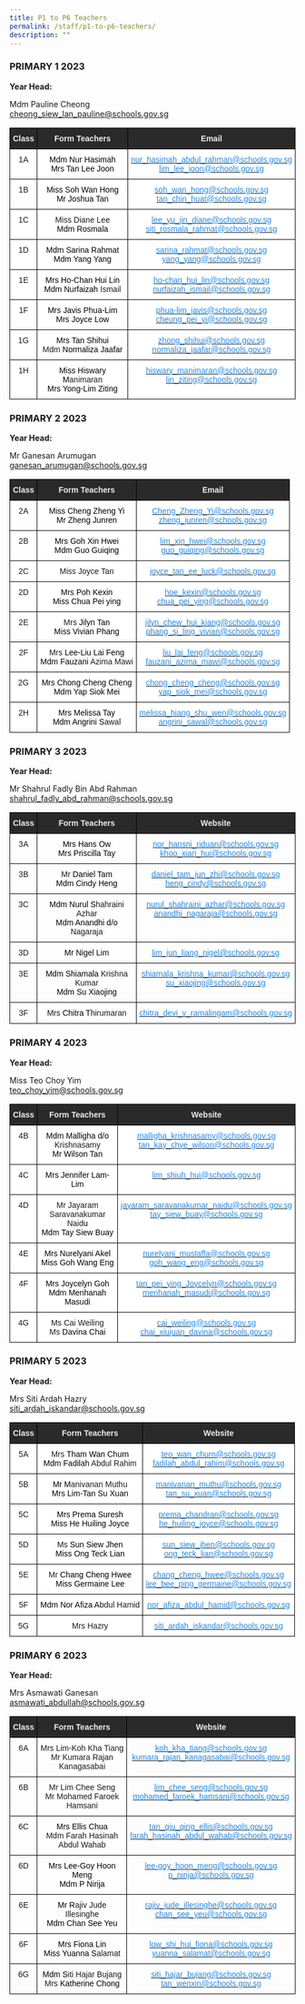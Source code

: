 ```yaml
---
title: P1 to P6 Teachers
permalink: /staff/p1-to-p6-teachers/
description: ""
---
```

### PRIMARY 1 2023



**Year Head:**

Mdm Pauline Cheong <br>
[cheong\_siew\_lan\_pauline@schools.gov.sg](mailto:cheong_siew_lan_pauline@schools.gov.sg)

<style type="text/css">
.tg  {border-collapse:collapse;border-spacing:0;}
.tg td{border-color:black;border-style:solid;border-width:1px;font-family:Arial, sans-serif;font-size:14px;
  overflow:hidden;padding:10px 5px;word-break:normal;}
.tg th{border-color:black;border-style:solid;border-width:1px;font-family:Arial, sans-serif;font-size:14px;
  font-weight:normal;overflow:hidden;padding:10px 5px;word-break:normal;}
.tg .tg-2705{background-color:#2A2A2A;color:#EEE;font-weight:bold;text-align:center;vertical-align:middle}
.tg .tg-8hqj{background-color:#2A2A2A;color:#EEE;font-weight:bold;text-align:center;vertical-align:top}
.tg .tg-7yig{background-color:#FFF;text-align:center;vertical-align:top}
.tg .tg-lb67{background-color:#FFF;color:#2289E7;text-align:center;vertical-align:top}
</style>
<table class="tg">
<thead>
  <tr>
    <th class="tg-8hqj">Class</th>
    <th class="tg-8hqj">Form Teachers</th>
    <th class="tg-2705"><span style="color:#EEE;background-color:#2A2A2A">Email</span></th>
  </tr>
</thead>
<tbody>
  <tr>
    <td class="tg-7yig">1A<br></td>
    <td class="tg-7yig"><span style="color:black">Mdm</span> <span style="color:black">Nur</span> <span style="color:black">Hasimah</span><br><span style="color:black">Mrs</span> <span style="color:black">Tan Lee Joon</span></td>
    <td class="tg-lb67"><a rel="noopener noreferrer" target="_blank" href="mailto:nur_hasimah_abdul_rahman@schools.gov.sg"><span style="text-decoration:none;color:#2289E7">nur_hasimah_abdul_rahman@schools.gov.sg </span></a><br><a rel="noopener noreferrer" target="_blank" href="mailto:lim_lee_joon@schools.gov.sg"><span style="text-decoration:none;color:#2289E7">lim_lee_joon@schools.gov.sg</span></a></td>
  </tr>
  <tr>
    <td class="tg-7yig"> 1B</td>
    <td class="tg-7yig"><span style="color:black">Miss Soh Wan Hong</span><br><span style="color:black">Mr</span> <span style="color:black">Joshua Tan</span></td>
    <td class="tg-lb67"><a href="mailto:soh_wan_hong@schools.gov.sg"><span style="text-decoration:none;color:#2289E7">soh_wan_hong@schools.gov.sg</span></a><br><a href="mailto:tan_chin_huat@schools.gov.sg"><span style="text-decoration:none;color:#2289E7">tan_chin_huat@schools.gov.sg </span></a></td>
  </tr>
  <tr>
    <td class="tg-7yig"> 1C</td>
    <td class="tg-7yig">Miss Diane Lee<br><span style="color:black">Mdm</span> <span style="color:black">Rosmala</span> </td>
    <td class="tg-lb67"><a rel="noopener noreferrer" target="_blank" href="mailto:lee_yu_jin_diane@schools.gov.sg"><span style="text-decoration:none;color:#2289E7"> lee_yu_jin_diane@schools.gov.sg</span></a><br><a rel="noopener noreferrer" target="_blank" href="mailto:siti_rosmala_rahmat@schools.gov.sg"><span style="text-decoration:none;color:#2289E7">siti_rosmala_rahmat@schools.gov.sg</span></a></td>
  </tr>
  <tr>
    <td class="tg-7yig"> 1D</td>
    <td class="tg-7yig"><span style="color:black">Mdm</span> <span style="color:black">Sarina </span><span style="font-weight:400;color:#000">Rahmat</span><br><span style="color:black">Mdm</span> <span style="color:black">Yang</span> <span style="color:black">Yang</span></td>
    <td class="tg-lb67"><a href="mailto:sarina_rahmat@schools.gov.sg"><span style="text-decoration:none;color:#2289E7">sarina_rahmat@schools.gov.sg</span></a><br><a href="mailto:yang_yang@schools.gov.sg"><span style="text-decoration:none;color:#2289E7">yang_yang@schools.gov.sg </span></a></td>
  </tr>
  <tr>
    <td class="tg-7yig"> 1E</td>
    <td class="tg-7yig"><span style="color:black">Mrs</span> <span style="color:black">Ho-Chan Hui Lin</span><br><span style="color:black">Mdm</span> <span style="color:black">Nurfaizah </span>Ismail</td>
    <td class="tg-lb67"><a href="mailto:ho-chan_hui_lin@schools.gov.sg"><span style="text-decoration:none;color:#2289E7">ho-chan_hui_lin@schools.gov.sg</span></a><br><a href="mailto:nurfaizah_ismail@schools.gov.sg"><span style="text-decoration:none;color:#2289E7">nurfaizah_ismail@schools.gov.sg </span></a></td>
  </tr>
  <tr>
    <td class="tg-7yig"> 1F</td>
    <td class="tg-7yig"><span style="color:black">Mrs</span> <span style="color:black">Javis</span> <span style="color:black">Phua-Lim</span><br><span style="color:black">Mrs</span> <span style="color:black">Joyce Low</span></td>
    <td class="tg-lb67"><a rel="noopener noreferrer" target="_blank" href="mailto:phua-lim_javis@schools.gov.sg"><span style="text-decoration:none;color:#2289E7">phua-lim_javis@schools.gov.sg </span></a><br><a rel="noopener noreferrer" target="_blank" href="mailto:cheung_pei_yi@schools.gov.sg"><span style="text-decoration:none;color:#2289E7">cheung_pei_yi@schools.gov.sg</span></a></td>
  </tr>
  <tr>
    <td class="tg-7yig"> 1G</td>
    <td class="tg-7yig"><span style="color:black">Mrs</span> <span style="color:black">Tan</span> <span style="color:black">Shihui</span><br>Mdm<span style="color:black"> Normaliza </span><span style="font-weight:400;color:#000">Jaafar</span></td>
    <td class="tg-lb67"><a rel="noopener noreferrer" target="_blank" href="mailto:zhong_shihui@schools.gov.sg"><span style="text-decoration:none;color:#2289E7">zhong_shihui@schools.gov.sg </span></a><br><a rel="noopener noreferrer" target="_blank" href="mailto:normaliza_jaafar@schools.gov.sg"><span style="text-decoration:none;color:#2289E7">normaliza_jaafar@schools.gov.sg</span></a></td>
  </tr>
  <tr>
    <td class="tg-7yig"> 1H</td>
    <td class="tg-7yig"><span style="color:black">Miss</span> <span style="color:black">Hiswary M</span>animaran<br><span style="color:black">Mrs</span> <span style="color:black">Yong-Lim</span> <span style="color:black">Ziting</span></td>
    <td class="tg-lb67"><a href="mailto:hiswary_manimaran@schools.gov.sg"><span style="text-decoration:none;color:#2289E7">hiswary_manimaran@schools.gov.sg </span></a><br><a href="mailto:lin_ziting@schools.gov.sg"><span style="text-decoration:none;color:#2289E7">lin_ziting@schools.gov.sg</span></a></td>
  </tr>
</tbody>
</table>

### PRIMARY 2 2023

**Year Head:**&nbsp;

Mr Ganesan Arumugan  <br>
[ganesan_arumugan@schools.gov.sg](mailto:ganesan_arumugan@schools.gov.sg)

<style type="text/css">
.tg  {border-collapse:collapse;border-spacing:0;}
.tg td{border-color:black;border-style:solid;border-width:1px;font-family:Arial, sans-serif;font-size:14px;
  overflow:hidden;padding:10px 5px;word-break:normal;}
.tg th{border-color:black;border-style:solid;border-width:1px;font-family:Arial, sans-serif;font-size:14px;
  font-weight:normal;overflow:hidden;padding:10px 5px;word-break:normal;}
.tg .tg-2705{background-color:#2A2A2A;color:#EEE;font-weight:bold;text-align:center;vertical-align:middle}
.tg .tg-7yig{background-color:#FFF;text-align:center;vertical-align:top}
.tg .tg-lb67{background-color:#FFF;color:#2289E7;text-align:center;vertical-align:top}
.tg .tg-f4yw{background-color:#FFF;text-align:center;vertical-align:middle}
</style>
<table class="tg">
<thead>
  <tr>
    <th class="tg-2705"><span style="color:#EEE;background-color:#2A2A2A">Class</span></th>
    <th class="tg-2705"><span style="color:#EEE;background-color:#2A2A2A">Form Teachers</span></th>
    <th class="tg-2705"><span style="color:#EEE;background-color:#2A2A2A">Email</span></th>
  </tr>
</thead>
<tbody>
  <tr>
    <td class="tg-7yig"> 2A</td>
    <td class="tg-7yig"><span style="color:black">Miss Cheng Zheng Yi</span><br><span style="color:black">Mr</span> <span style="color:black">Zheng</span> <span style="color:black">Junren</span></td>
    <td class="tg-lb67"><a rel="noopener noreferrer" target="_blank" href="mailto:Cheng_Zheng_Yi@schools.gov.sg"><span style="text-decoration:none;color:#2289E7"> Cheng_Zheng_Yi@schools.gov.sg</span></a><br><a rel="noopener noreferrer" target="_blank" href="mailto:zheng_junren@schools.gov.sg"><span style="text-decoration:none;color:#2289E7">zheng_junren@schools.gov.sg</span></a></td>
  </tr>
  <tr>
    <td class="tg-7yig">  2B</td>
    <td class="tg-7yig"><span style="color:black">Mrs</span> <span style="color:black">Goh Xin</span> <span style="color:black">Hwei</span><br><span style="color:black">Mdm</span> <span style="color:black">Guo Guiqing</span></td>
    <td class="tg-f4yw"> <a rel="noopener noreferrer" target="_blank" href="mailto:lim_xin_hwei@schools.gov.sg"><span style="text-decoration:none;color:#2289E7">lim_xin_hwei@schools.gov.sg</span></a><br><a rel="noopener noreferrer" target="_blank" href="mailto:guo_guiqing@schools.gov.sg"><span style="text-decoration:none;color:#2289E7">guo_guiqing@schools.gov.sg</span></a></td>
  </tr>
  <tr>
    <td class="tg-7yig"> 2C</td>
    <td class="tg-f4yw">Miss Joyce Tan</td>
    <td class="tg-f4yw"> <a rel="noopener noreferrer" target="_blank" href="mailto:joyce_tan_ee_luck@schools.gov.sg"><span style="text-decoration:none;color:#2289E7">joyce_tan_ee_luck@schools.gov.sg</span></a></td>
  </tr>
  <tr>
    <td class="tg-7yig"> 2D</td>
    <td class="tg-7yig"><span style="color:black">Mrs</span> <span style="color:black">Poh</span> <span style="color:black">Kexin</span><br><span style="color:black">Miss Chua</span> <span style="color:black">Pei ying</span></td>
    <td class="tg-lb67"><a rel="noopener noreferrer" target="_blank" href="mailto:hoe_kexin@schools.gov.sg"><span style="text-decoration:none;color:#2289E7">hoe_kexin@schools.gov.sg </span></a><br><a rel="noopener noreferrer" target="_blank" href="https://northlandpri-moe-edu-sg.cwp-stg.sg/"><span style="text-decoration:none;color:#2289E7">chua_pei_ying@schools.gov.sg</span></a></td>
  </tr>
  <tr>
    <td class="tg-7yig"> 2E</td>
    <td class="tg-7yig">Mrs<span style="color:black"> Jilyn Tan</span><br><span style="color:black">Miss Vivian Phang</span></td>
    <td class="tg-lb67"><a rel="noopener noreferrer" target="_blank" href="mailto:jilyn_chew_hui_kiang@schools.gov.sg"><span style="text-decoration:none;color:#2289E7"> jilyn_chew_hui_kiang@schools.gov.sg</span></a><br><a rel="noopener noreferrer" target="_blank" href="mailto:phang_si_ling_vivian@schools.gov.sg"><span style="text-decoration:none;color:#2289E7">phang_si_ling_vivian@schools.gov.sg</span></a></td>
  </tr>
  <tr>
    <td class="tg-7yig"> 2F</td>
    <td class="tg-7yig"> Mrs <span style="color:black">Lee-Liu Lai Feng</span><br><span style="color:black">Mdm</span> <span style="color:black">Fauzani </span>Azima Mawi</td>
    <td class="tg-lb67"><a rel="noopener noreferrer" target="_blank" href="mailto:liu_lai_feng@schools.gov.sg"><span style="text-decoration:none;color:#2289E7">liu_lai_feng@schools.gov.sg </span></a><br><a rel="noopener noreferrer" target="_blank" href="mailto:fauzani_azima_mawi@schools.gov.sg"><span style="text-decoration:none;color:#2289E7">fauzani_azima_mawi@schools.gov.sg</span></a></td>
  </tr>
  <tr>
    <td class="tg-7yig"> 2G</td>
    <td class="tg-7yig"><span style="color:black">Mrs</span> <span style="color:black">Chong Cheng Cheng</span><br><span style="color:black">Mdm</span> <span style="color:black">Yap</span> <span style="color:black">Siok</span> <span style="color:black">Mei</span></td>
    <td class="tg-lb67"><a rel="noopener noreferrer" target="_blank" href="mailto:chong_cheng_cheng@schools.gov.sg"><span style="text-decoration:none;color:#2289E7">chong_cheng_cheng@schools.gov.sg</span></a> <br><a rel="noopener noreferrer" target="_blank" href="mailto:yap_siok_mei@schools.gov.sg"><span style="text-decoration:none;color:#2289E7">yap_siok_mei@schools.gov.sg</span></a></td>
  </tr>
  <tr>
    <td class="tg-7yig"> 2H</td>
    <td class="tg-7yig"><span style="color:black">Mrs Melissa Tay</span><br><span style="color:black">Mdm</span> <span style="color:black">Angrini S</span>awal</td>
    <td class="tg-lb67"><a href="mailto:melissa_hiang_shu_wen@schools.gov.sg"><span style="text-decoration:none;color:#2289E7">melissa_hiang_shu_wen@schools.gov.sg</span></a><br><a href="mailto:angrini_sawal@schools.gov.sg"><span style="text-decoration:none;color:#2289E7">angrini_sawal@schools.gov.sg </span></a></td>
  </tr>
</tbody>
</table>

### PRIMARY 3 2023

**Year Head:**&nbsp;

Mr Shahrul Fadly Bin Abd Rahman&nbsp; <br>[shahrul\_fadly\_abd\_rahman@schools.gov.sg](mailto:shahrul_fadly_abd_rahman@schools.gov.sg)

<style type="text/css">
.tg  {border-collapse:collapse;border-spacing:0;}
.tg td{border-color:black;border-style:solid;border-width:1px;font-family:Arial, sans-serif;font-size:14px;
  overflow:hidden;padding:10px 5px;word-break:normal;}
.tg th{border-color:black;border-style:solid;border-width:1px;font-family:Arial, sans-serif;font-size:14px;
  font-weight:normal;overflow:hidden;padding:10px 5px;word-break:normal;}
.tg .tg-gdxe{color:#2289E7;text-align:center;vertical-align:top}
.tg .tg-baqh{text-align:center;vertical-align:top}
.tg .tg-2705{background-color:#2A2A2A;color:#EEE;font-weight:bold;text-align:center;vertical-align:middle}
.tg .tg-8hqj{background-color:#2A2A2A;color:#EEE;font-weight:bold;text-align:center;vertical-align:top}
</style>
<table class="tg">
<thead>
  <tr>
    <th class="tg-8hqj">Class</th>
    <th class="tg-8hqj">Form Teachers</th>
    <th class="tg-2705"><span style="color:#EEE;background-color:#2A2A2A"> Website</span></th>
  </tr>
</thead>
<tbody>
  <tr>
    <td class="tg-baqh">3A</td>
    <td class="tg-baqh"><span style="color:black">Mrs</span> <span style="color:black">Hans Ow</span><br><span style="color:black">Mrs</span> <span style="color:black">Priscilla</span> <span style="color:black">Tay</span></td>
    <td class="tg-gdxe"><a href="mailto:nor_hansni_riduan@schools.gov.sg"><span style="text-decoration:none;color:#2289E7">nor_hansni_riduan@schools.gov.sg </span></a><br><a href="mailto:khoo_xian_hui@schools.gov.sg"><span style="text-decoration:none;color:#2289E7">khoo_xian_hui@schools.gov.sg</span></a></td>
  </tr>
  <tr>
    <td class="tg-baqh">3B</td>
    <td class="tg-baqh">Mr<span style="color:black"> Daniel Tam</span><br><span style="color:black">Mdm Cindy Heng</span></td>
    <td class="tg-gdxe"><a rel="noopener noreferrer" target="_blank" href="mailto:daniel_tam_jun_zhi@schools.gov.sg"><span style="text-decoration:none;color:#2289E7">daniel_tam_jun_zhi@schools.gov.sg </span></a><br><a rel="noopener noreferrer" target="_blank" href="mailto:heng_cindy@schools.gov.sg"><span style="text-decoration:none;color:#2289E7">heng_cindy@schools.gov.sg</span></a></td>
  </tr>
  <tr>
    <td class="tg-baqh">3C</td>
    <td class="tg-baqh"><span style="color:black">Mdm</span> <span style="color:black">Nurul S</span>hahraini Azhar<br><span style="color:black">Mdm</span> <span style="color:black">Anandhi d/o </span>Nagaraja</td>
    <td class="tg-gdxe"><a href="mailto:nurul_shahraini_azhar@schools.gov.sg"><span style="text-decoration:none;color:#2289E7">nurul_shahraini_azhar@schools.gov.sg</span></a><br><a href="mailto:anandhi_nagaraja@schools.gov.sg"><span style="text-decoration:none;color:#2289E7">anandhi_nagaraja@schools.gov.sg </span></a></td>
  </tr>
  <tr>
    <td class="tg-baqh">3D</td>
    <td class="tg-baqh"><span style="color:black">Mr</span> <span style="color:black">Nigel Lim</span></td>
    <td class="tg-gdxe"><a href="mailto:lim_jun_liang_nigel@schools.gov.sg"><span style="text-decoration:none;color:#2289E7">lim_jun_liang_nigel@schools.gov.sg </span></a></td>
  </tr>
  <tr>
    <td class="tg-baqh">3E</td>
    <td class="tg-baqh"><span style="color:black">Mdm</span> <span style="color:black">Shiamala </span>Krishna Kumar<br><span style="color:black">Mdm Su Xiaojing</span></td>
    <td class="tg-gdxe"><a href="mailto:shiamala_krishna_kumar@schools.gov.sg"><span style="text-decoration:none;color:#2289E7">shiamala_krishna_kumar@schools.gov.sg </span></a><br><a href="mailto:su_xiaojing@schools.gov.sg"><span style="text-decoration:none;color:#2289E7">su_xiaojing@schools.gov.sg</span></a></td>
  </tr>
  <tr>
    <td class="tg-baqh">3F</td>
    <td class="tg-baqh">Mrs<span style="color:black"> Chitra T</span>hirumaran</td>
    <td class="tg-gdxe"><a href="mailto:chitra_devi_v_ramalingam@schools.gov.sg"><span style="text-decoration:none;color:#2289E7">chitra_devi_v_ramalingam@schools.gov.sg </span></a></td>
  </tr>
</tbody>
</table>

### PRIMARY 4 2023

**Year Head:**&nbsp;

Miss Teo Choy Yim <br>
[teo\_choy\_yim@schools.gov.sg](mailto:teo_choy_yim@schools.gov.sg)

<style type="text/css">
.tg  {border-collapse:collapse;border-spacing:0;}
.tg td{border-color:black;border-style:solid;border-width:1px;font-family:Arial, sans-serif;font-size:14px;
  overflow:hidden;padding:10px 5px;word-break:normal;}
.tg th{border-color:black;border-style:solid;border-width:1px;font-family:Arial, sans-serif;font-size:14px;
  font-weight:normal;overflow:hidden;padding:10px 5px;word-break:normal;}
.tg .tg-2705{background-color:#2A2A2A;color:#EEE;font-weight:bold;text-align:center;vertical-align:middle}
.tg .tg-8hqj{background-color:#2A2A2A;color:#EEE;font-weight:bold;text-align:center;vertical-align:top}
.tg .tg-7yig{background-color:#FFF;text-align:center;vertical-align:top}
.tg .tg-lb67{background-color:#FFF;color:#2289E7;text-align:center;vertical-align:top}
</style>
<table class="tg">
<thead>
  <tr>
    <th class="tg-8hqj">Class</th>
    <th class="tg-8hqj">Form Teachers</th>
    <th class="tg-2705"><span style="color:#EEE;background-color:#2A2A2A"> Website</span></th>
  </tr>
</thead>
<tbody>
  <tr>
    <td class="tg-7yig">4B</td>
    <td class="tg-7yig"><span style="color:black">Mdm</span> <span style="color:black">Malligha d/o </span>Krishnasamy<br><span style="color:black">Mr Wilson Tan</span></td>
    <td class="tg-lb67"><a rel="noopener noreferrer" target="_blank" href="mailto:malligha_krishnasamy@schools.gov.sg"><span style="text-decoration:none;color:#2289E7">malligha_krishnasamy@schools.gov.sg </span></a><br><a rel="noopener noreferrer" target="_blank" href="mailto:tan_kay_chye_wilson@schools.gov.sg"><span style="text-decoration:none;color:#2289E7">tan_kay_chye_wilson@schools.gov.sg</span></a></td>
  </tr>
  <tr>
    <td class="tg-7yig">4C</td>
    <td class="tg-7yig"><span style="color:black">Mrs</span> <span style="color:black">Jennifer Lam-Lim</span></td>
    <td class="tg-lb67"><a href="mailto:lim_shiuh_hui@schools.gov.sg"><span style="text-decoration:none;color:#2289E7">lim_shiuh_hui@schools.gov.sg </span></a></td>
  </tr>
  <tr>
    <td class="tg-7yig">4D</td>
    <td class="tg-7yig">Mr Jayaram Saravanakumar Naid<span style="color:black">u</span><br><span style="color:black">Mdm Tay Siew Buay</span></td>
    <td class="tg-lb67"><a rel="noopener noreferrer" target="_blank" href="mailto:jayaram_saravanakumar_naidu@schools.gov.sg"><span style="text-decoration:none;color:#2289E7">jayaram_saravanakumar_naidu@schools.gov.sg </span></a><br><a rel="noopener noreferrer" target="_blank" href="mailto:tay_siew_buay@schools.gov.sg"><span style="text-decoration:none;color:#2289E7">tay_siew_buay@schools.gov.sg</span></a></td>
  </tr>
  <tr>
    <td class="tg-7yig">4E</td>
    <td class="tg-7yig"><span style="color:black">Mrs </span><span style="font-weight:400;color:#000">Nurelyani Akel</span><br><span style="color:black">Miss Goh Wang Eng</span></td>
    <td class="tg-lb67"><a rel="noopener noreferrer" target="_blank" href="mailto:nurelyani_mustaffa@schools.gov.sg"><span style="text-decoration:none;color:#2289E7"> nurelyani_mustaffa@schools.gov.sg</span></a><br><a rel="noopener noreferrer" target="_blank" href="mailto:goh_wang_eng@schools.gov.sg"><span style="text-decoration:none;color:#2289E7">goh_wang_eng@schools.gov.sg</span></a></td>
  </tr>
  <tr>
    <td class="tg-7yig">4F</td>
    <td class="tg-7yig"><span style="color:black">Mrs</span> <span style="color:black">Joycelyn Goh</span><br><span style="color:black">Mdm Menhanah </span><span style="font-weight:400;color:#000">Masudi</span></td>
    <td class="tg-lb67"><a href="mailto:tan_pei_ying_Joycelyn@schools.gov.sg"><span style="text-decoration:none;color:#2289E7">tan_pei_ying_Joycelyn@schools.gov.sg</span></a><br><a href="mailto:menhanah_masudi@schools.gov.sg"><span style="text-decoration:none;color:#2289E7">menhanah_masudi@schools.gov.sg </span></a></td>
  </tr>
  <tr>
    <td class="tg-7yig">4G</td>
    <td class="tg-7yig">Ms Cai Weiling<br>Ms<span style="color:black"> Davina Chai</span></td>
    <td class="tg-lb67"><a rel="noopener noreferrer" target="_blank" href="mailto:cai_weiling@schools.gov.sg"><span style="text-decoration:none;color:#2289E7">cai_weiling@schools.gov.sg </span></a><br><a rel="noopener noreferrer" target="_blank" href="mailto:chai_xiujuan_davina@schools.gov.sg"><span style="text-decoration:none;color:#2289E7">chai_xiujuan_davina@schools.gov.sg</span></a></td>
  </tr>
</tbody>
</table>

### PRIMARY 5 2023

**Year Head:**&nbsp;

Mrs Siti Ardah Hazry <br>
[siti\_ardah\_iskandar@schools.gov.sg](mailto:siti_ardah_iskandar@schools.gov.sg)

<style type="text/css">
.tg  {border-collapse:collapse;border-spacing:0;}
.tg td{border-color:black;border-style:solid;border-width:1px;font-family:Arial, sans-serif;font-size:14px;
  overflow:hidden;padding:10px 5px;word-break:normal;}
.tg th{border-color:black;border-style:solid;border-width:1px;font-family:Arial, sans-serif;font-size:14px;
  font-weight:normal;overflow:hidden;padding:10px 5px;word-break:normal;}
.tg .tg-2705{background-color:#2A2A2A;color:#EEE;font-weight:bold;text-align:center;vertical-align:middle}
.tg .tg-8hqj{background-color:#2A2A2A;color:#EEE;font-weight:bold;text-align:center;vertical-align:top}
.tg .tg-7yig{background-color:#FFF;text-align:center;vertical-align:top}
.tg .tg-lb67{background-color:#FFF;color:#2289E7;text-align:center;vertical-align:top}
.tg .tg-f4yw{background-color:#FFF;text-align:center;vertical-align:middle}
</style>
<table class="tg">
<thead>
  <tr>
    <th class="tg-8hqj">Class</th>
    <th class="tg-8hqj">Form Teachers</th>
    <th class="tg-2705"><span style="color:#EEE;background-color:#2A2A2A">Website</span></th>
  </tr>
</thead>
<tbody>
  <tr>
    <td class="tg-7yig">5A</td>
    <td class="tg-7yig">Mrs<span style="color:black"> Tham Wan Churn</span><br><span style="color:black">Mdm Fadilah </span>Abdul Rahim</td>
    <td class="tg-lb67"><a rel="noopener noreferrer" target="_blank" href="mailto:teo_wan_churn@schools.gov.sg"><span style="text-decoration:none;color:#2289E7">teo_wan_churn@schools.gov.sg </span></a><br><a rel="noopener noreferrer" target="_blank" href="mailto:fadilah_abdul_rahim@schools.gov.sg"><span style="text-decoration:none;color:#2289E7">fadilah_abdul_rahim@schools.gov.sg</span></a></td>
  </tr>
  <tr>
    <td class="tg-7yig">5B</td>
    <td class="tg-7yig"><span style="color:black">Mr M</span>anivanan Muthu<br><span style="color:black">Mrs Lim-Tan</span> <span style="color:black">Su</span> <span style="color:black">Xuan</span></td>
    <td class="tg-lb67"><a href="mailto:manivanan_muthu@schools.gov.sg"><span style="text-decoration:none;color:#2289E7">manivanan_muthu@schools.gov.sg</span></a><br><a href="mailto:tan_su_xuan@schools.gov.sg"><span style="text-decoration:none;color:#2289E7">tan_su_xuan@schools.gov.sg </span></a></td>
  </tr>
  <tr>
    <td class="tg-7yig">5C</td>
    <td class="tg-7yig"><span style="color:black">Mrs Prema Suresh</span><br><span style="color:black">Miss He Huiling Joyce</span></td>
    <td class="tg-lb67"><a href="mailto:prema_chandran@schools.gov.sg"><span style="text-decoration:none;color:#2289E7">prema_chandran@schools.gov.sg </span></a><br><a href="mailto:he_huiling_joyce@schools.gov.sg"><span style="text-decoration:none;color:#2289E7">he_huiling_joyce@schools.gov.sg</span></a></td>
  </tr>
  <tr>
    <td class="tg-7yig">5D</td>
    <td class="tg-7yig">Ms<span style="color:black"> Sun Siew Jhen</span><br><span style="color:black">Miss Ong Teck Lian</span></td>
    <td class="tg-f4yw"> <a rel="noopener noreferrer" target="_blank" href="mailto:sun_siew_jhen@schools.gov.sg"><span style="text-decoration:none;color:#2289E7">sun_siew_jhen@schools.gov.sg</span></a><br><a rel="noopener noreferrer" target="_blank" href="mailto:ong_teck_lian@schools.gov.sg"><span style="text-decoration:none;color:#2289E7">ong_teck_lian@schools.gov.sg</span></a></td>
  </tr>
  <tr>
    <td class="tg-7yig">5E</td>
    <td class="tg-7yig">Mr<span style="color:black"> Chang Cheng Hwee</span><br><span style="color:black">Miss Germaine Lee</span></td>
    <td class="tg-lb67"><a rel="noopener noreferrer" target="_blank" href="mailto:chang_cheng_hwee@schools.gov.sg"><span style="text-decoration:none;color:#2289E7">chang_cheng_hwee@schools.gov.sg </span></a><br><a rel="noopener noreferrer" target="_blank" href="mailto:lee_bee_ping_germaine@schools.gov.sg"><span style="text-decoration:none;color:#2289E7">lee_bee_ping_germaine@schools.gov.sg</span></a></td>
  </tr>
  <tr>
    <td class="tg-7yig">5F</td>
    <td class="tg-7yig"><span style="color:black">Mdm</span> <span style="color:black">Nor</span> <span style="color:black">Afiza A</span>bdul Hamid</td>
    <td class="tg-lb67"><a href="mailto:nor_afiza_abdul_hamid@schools.gov.sg"><span style="text-decoration:none;color:#2289E7">nor_afiza_abdul_hamid@schools.gov.sg </span></a></td>
  </tr>
  <tr>
    <td class="tg-7yig">5G</td>
    <td class="tg-f4yw">Mrs Hazry</td>
    <td class="tg-lb67"><a href="mailto:siti_ardah_iskandar@schools.gov.sg"><span style="text-decoration:none;color:#2289E7">siti_ardah_iskandar@schools.gov.sg </span></a></td>
  </tr>
</tbody>
</table>

### PRIMARY 6 2023

**Year Head:**&nbsp;

Mrs Asmawati Ganesan&nbsp;<br>
[asmawati\_abdullah@schools.gov.sg](mailto:asmawati_abdullah@schools.gov.sg)

<style type="text/css">
.tg  {border-collapse:collapse;border-spacing:0;}
.tg td{border-color:black;border-style:solid;border-width:1px;font-family:Arial, sans-serif;font-size:14px;
  overflow:hidden;padding:10px 5px;word-break:normal;}
.tg th{border-color:black;border-style:solid;border-width:1px;font-family:Arial, sans-serif;font-size:14px;
  font-weight:normal;overflow:hidden;padding:10px 5px;word-break:normal;}
.tg .tg-gdxe{color:#2289E7;text-align:center;vertical-align:top}
.tg .tg-baqh{text-align:center;vertical-align:top}
.tg .tg-2705{background-color:#2A2A2A;color:#EEE;font-weight:bold;text-align:center;vertical-align:middle}
.tg .tg-8hqj{background-color:#2A2A2A;color:#EEE;font-weight:bold;text-align:center;vertical-align:top}
</style>
<table class="tg">
<thead>
  <tr>
    <th class="tg-8hqj">Class</th>
    <th class="tg-8hqj">Form Teachers</th>
    <th class="tg-2705"><span style="color:#EEE;background-color:#2A2A2A">Website</span><br></th>
  </tr>
</thead>
<tbody>
  <tr>
    <td class="tg-baqh"> 6A</td>
    <td class="tg-baqh">Mrs Lim-Koh Kha Tiang<br>Mr Kumara Rajan Kanagasabai</td>
    <td class="tg-gdxe"><a rel="noopener noreferrer" target="_blank" href="mailto:koh_kha_tiang@schools.gov.sg"><span style="text-decoration:none;color:#2289E7">koh_kha_tiang@schools.gov.sg </span></a><br><a rel="noopener noreferrer" target="_blank" href="mailto:kumara_rajan_kanagasabai@schools.gov.sg"><span style="text-decoration:none;color:#2289E7">kumara_rajan_kanagasabai@schools.gov.sg</span></a></td>
  </tr>
  <tr>
    <td class="tg-baqh"> 6B</td>
    <td class="tg-baqh">Mr Lim Chee Seng<br>Mr Mohamed Faroek Hamsani</td>
    <td class="tg-gdxe"><a href="mailto:lim_chee_seng@schools.gov.sg"><span style="text-decoration:none;color:#2289E7">lim_chee_seng@schools.gov.sg </span></a><br><a href="mailto:mohamed_faroek_hamsani@schools.gov.sg"><span style="text-decoration:none;color:#2289E7">mohamed_faroek_hamsani@schools.gov.sg</span></a></td>
  </tr>
  <tr>
    <td class="tg-baqh"> 6C</td>
    <td class="tg-baqh"><span style="color:black">Mrs</span> <span style="color:black">Ellis Chua</span><br>Mdm Farah Hasinah Abdul Wahab</td>
    <td class="tg-gdxe"><a href="mailto:tan_qiu_qing_ellis@schools.gov.sg"><span style="text-decoration:none;color:#2289E7">tan_qiu_qing_ellis@schools.gov.sg </span></a><br><a href="mailto:farah_hasinah_abdul_wahab@schools.gov.sg"><span style="text-decoration:none;color:#2289E7">farah_hasinah_abdul_wahab@schools.gov.sg</span></a></td>
  </tr>
  <tr>
    <td class="tg-baqh">6D</td>
    <td class="tg-baqh"><span style="color:black">Mrs Lee-Goy Hoon Meng</span><br><span style="color:black">Mdm P Nirija</span></td>
    <td class="tg-gdxe"><a href="mailto:lee-goy_hoon_meng@schools.gov.sg"><span style="text-decoration:none;color:#2289E7">lee-goy_hoon_meng@schools.gov.sg</span></a><br><a href="mailto:p_nirija@schools.gov.sg"><span style="text-decoration:none;color:#2289E7">p_nirija@schools.gov.sg </span></a></td>
  </tr>
  <tr>
    <td class="tg-baqh"> 6E</td>
    <td class="tg-baqh"><span style="color:black">Mr R</span>ajiv Jude Illesinghe<br><span style="color:black">Mdm</span> <span style="color:black">Chan See Yeu</span></td>
    <td class="tg-gdxe"><a rel="noopener noreferrer" target="_blank" href="mailto:rajiv_jude_illesinghe@schools.gov.sg"><span style="text-decoration:none;color:#2289E7">rajiv_jude_illesinghe@schools.gov.sg</span></a> <br><a rel="noopener noreferrer" target="_blank" href="mailto:chan_see_yeu@schools.gov.sg"><span style="text-decoration:none;color:#2289E7">chan_see_yeu@schools.gov.sg</span></a></td>
  </tr>
  <tr>
    <td class="tg-baqh"> 6F</td>
    <td class="tg-baqh"><span style="color:black">Mrs</span> <span style="color:black">Fiona Lin</span><br><span style="color:black">Miss</span> <span style="color:black">Yuanna S</span>alamat</td>
    <td class="tg-gdxe"><a rel="noopener noreferrer" target="_blank" href="mailto:low_shi_hui_fiona@schools.gov.sg"><span style="text-decoration:none;color:#2289E7">low_shi_hui_fiona@schools.gov.sg </span></a><br><a rel="noopener noreferrer" target="_blank" href="mailto:yuanna_salamat@schools.gov.sg"><span style="text-decoration:none;color:#2289E7">yuanna_salamat@schools.gov.sg</span></a></td>
  </tr>
  <tr>
    <td class="tg-baqh"> 6G</td>
    <td class="tg-baqh"><span style="color:black">Mdm S</span>iti Hajar Bujang<br>Mrs<span style="color:black"> Katherine Chong</span></td>
    <td class="tg-gdxe"><a rel="noopener noreferrer" target="_blank" href="mailto:siti_hajar_bujang@schools.gov.sg"><span style="text-decoration:none;color:#2289E7">siti_hajar_bujang@schools.gov.sg </span></a><br><a rel="noopener noreferrer" target="_blank" href="mailto:tan_wenxin@schools.gov.sg"><span style="text-decoration:none;color:#2289E7">tan_wenxin@schools.gov.sg</span></a></td>
  </tr>
</tbody>
</table>